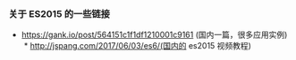 ### 关于 ES2015 的一些链接
  * https://gank.io/post/564151c1f1df1210001c9161 (国内一篇，很多应用实例)
  * http://jspang.com/2017/06/03/es6/(国内的 es2015 视频教程)
